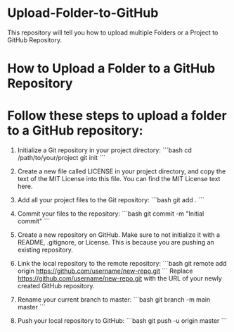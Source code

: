 # Upload-Folder-to-GitHub
This repository will tell you how to upload multiple Folders or a Project to GitHub Repository.


# How to Upload a Folder to a GitHub Repository

# Follow these steps to upload a folder to a GitHub repository:

1. Initialize a Git repository in your project directory:
\`\`\`bash
cd /path/to/your/project
git init
\`\`\`

2. Create a new file called LICENSE in your project directory, and copy the text of the MIT License into this file. You can find the MIT License text here.

3. Add all your project files to the Git repository:
\`\`\`bash
git add .
\`\`\`

4. Commit your files to the repository:
\`\`\`bash
git commit -m "Initial commit"
\`\`\`

5. Create a new repository on GitHub. Make sure to not initialize it with a README, .gitignore, or License. This is because you are pushing an existing repository.

6. Link the local repository to the remote repository:
\`\`\`bash
git remote add origin https://github.com/username/new-repo.git
\`\`\`
Replace https://github.com/username/new-repo.git with the URL of your newly created GitHub repository.

7. Rename your current branch to master:
\`\`\`bash
git branch -m main master
\`\`\`

8. Push your local repository to GitHub:
\`\`\`bash
git push -u origin master
\`\`\`

